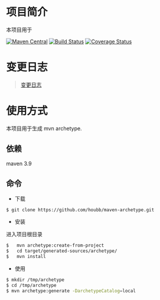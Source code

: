 # 项目简介

本项目用于

[![Maven Central](https://maven-badges.herokuapp.com/maven-central/com.github.houbb/${artifactId}/badge.svg)](http://mvnrepository.com/artifact/com.github.houbb/${artifactId})
[![Build Status](https://www.travis-ci.org/houbb/${artifactId}.svg?branch=master)](https://www.travis-ci.org/houbb/${artifactId}?branch=master)
[![Coverage Status](https://coveralls.io/repos/github/houbb/${artifactId}/badge.svg?branch=master)](https://coveralls.io/github/houbb/${artifactId}?branch=master)


# 变更日志

> [变更日志](doc/CHANGELOG.md)

# 使用方式

本项目用于生成 mvn archetype.

## 依赖

maven 3.9

## 命令

- 下载

```ch
$ git clone https://github.com/houbb/maven-archetype.git
```

- 安装

进入项目根目录

```sh
$   mvn archetype:create-from-project
$   cd target/generated-sources/archetype/
$   mvn install
```

- 使用

```sh
$ mkdir /tmp/archetype
$ cd /tmp/archetype
$ mvn archetype:generate -DarchetypeCatalog=local
```



